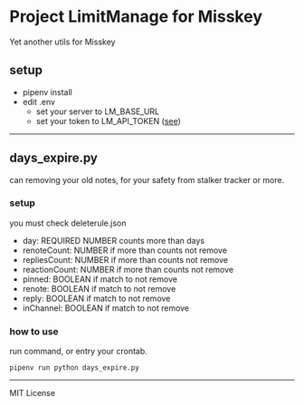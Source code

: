 # Project LimitManage for Misskey
Yet another utils for Misskey

## setup
* pipenv install
* edit .env
    * set your server to LM_BASE_URL
    * set your token to LM_API_TOKEN ([see](https://misskey-hub.net/docs/api/))

----------
## days_expire.py
can removing your old notes, for your safety from stalker tracker or more.

### setup
you must check deleterule.json
* day: REQUIRED NUMBER counts more than days
* renoteCount: NUMBER if more than counts not remove
* repliesCount: NUMBER if more than counts not remove
* reactionCount: NUMBER if more than counts not remove
* pinned: BOOLEAN if match to not remove
* renote: BOOLEAN if match to not remove
* reply: BOOLEAN if match to not remove
* inChannel: BOOLEAN if match to not remove

### how to use
run command, or entry your crontab.
```
pipenv run python days_expire.py
```

----------
MIT License
